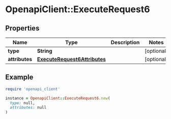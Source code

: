 # OpenapiClient::ExecuteRequest6

## Properties

| Name | Type | Description | Notes |
| ---- | ---- | ----------- | ----- |
| **type** | **String** |  | [optional] |
| **attributes** | [**ExecuteRequest6Attributes**](ExecuteRequest6Attributes.md) |  | [optional] |

## Example

```ruby
require 'openapi_client'

instance = OpenapiClient::ExecuteRequest6.new(
  type: null,
  attributes: null
)
```


